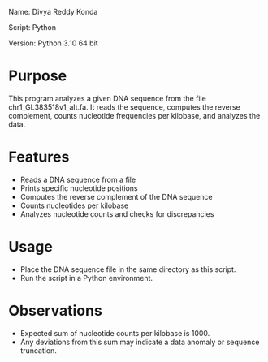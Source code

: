 Name: Divya Reddy Konda

Script: Python

Version: Python 3.10 64 bit

# Purpose
This program analyzes a given DNA sequence from the file chr1_GL383518v1_alt.fa. It reads the sequence, computes the reverse complement, counts nucleotide frequencies per kilobase, and analyzes the data.

# Features
- Reads a DNA sequence from a file
- Prints specific nucleotide positions
- Computes the reverse complement of the DNA sequence
- Counts nucleotides per kilobase
- Analyzes nucleotide counts and checks for discrepancies

# Usage
- Place the DNA sequence file in the same directory as this script.
- Run the script in a Python environment.

# Observations
- Expected sum of nucleotide counts per kilobase is 1000.
- Any deviations from this sum may indicate a data anomaly or sequence truncation.
